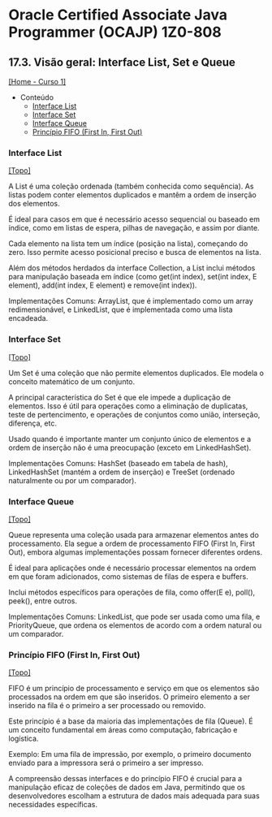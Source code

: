 # Oracle Certified Associate Java Programmer (OCAJP) 1Z0-808

## 17.3. Visão geral: Interface List, Set e Queue
[[Home - Curso 1]](../../README.md#curso-1)<br />

- Conteúdo
  - [Interface List](#interface-list)
  - [Interface Set](#interface-set)
  - [Interface Queue](#interface-queue)
  - [Princípio FIFO (First In, First Out)](#princípio-fifo-first-in-first-out)

### Interface List
[[Topo]](#)<br />

A List é uma coleção ordenada (também conhecida como sequência). As listas podem conter elementos duplicados e mantêm a ordem de inserção dos elementos.

É ideal para casos em que é necessário acesso sequencial ou baseado em índice, como em listas de espera, pilhas de navegação, e assim por diante.

Cada elemento na lista tem um índice (posição na lista), começando do zero. Isso permite acesso posicional preciso e busca de elementos na lista.

Além dos métodos herdados da interface Collection, a List inclui métodos para manipulação baseada em índice (como get(int index), set(int index, E element), add(int index, E element) e remove(int index)).

Implementações Comuns: ArrayList, que é implementado como um array redimensionável, e LinkedList, que é implementada como uma lista encadeada.

### Interface Set
[[Topo]](#)<br />

Um Set é uma coleção que não permite elementos duplicados. Ele modela o conceito matemático de um conjunto.

A principal característica do Set é que ele impede a duplicação de elementos. Isso é útil para operações como a eliminação de duplicatas, teste de pertencimento, e operações de conjuntos como união, interseção, diferença, etc.

Usado quando é importante manter um conjunto único de elementos e a ordem de inserção não é uma preocupação (exceto em LinkedHashSet).

Implementações Comuns: HashSet (baseado em tabela de hash), LinkedHashSet (mantém a ordem de inserção) e TreeSet (ordenado naturalmente ou por um comparador).

### Interface Queue
[[Topo]](#)<br />

Queue representa uma coleção usada para armazenar elementos antes do processamento. Ela segue a ordem de processamento FIFO (First In, First Out), embora algumas implementações possam fornecer diferentes ordens.

É ideal para aplicações onde é necessário processar elementos na ordem em que foram adicionados, como sistemas de filas de espera e buffers.

Inclui métodos específicos para operações de fila, como offer(E e), poll(), peek(), entre outros.

Implementações Comuns: LinkedList, que pode ser usada como uma fila, e PriorityQueue, que ordena os elementos de acordo com a ordem natural ou um comparador.

### Princípio FIFO (First In, First Out)
[[Topo]](#)<br />

FIFO é um princípio de processamento e serviço em que os elementos são processados na ordem em que são inseridos. O primeiro elemento a ser inserido na fila é o primeiro a ser processado ou removido.

Este princípio é a base da maioria das implementações de fila (Queue). É um conceito fundamental em áreas como computação, fabricação e logística.

Exemplo: Em uma fila de impressão, por exemplo, o primeiro documento enviado para a impressora será o primeiro a ser impresso.

A compreensão dessas interfaces e do princípio FIFO é crucial para a manipulação eficaz de coleções de dados em Java, permitindo que os desenvolvedores escolham a estrutura de dados mais adequada para suas necessidades específicas.
